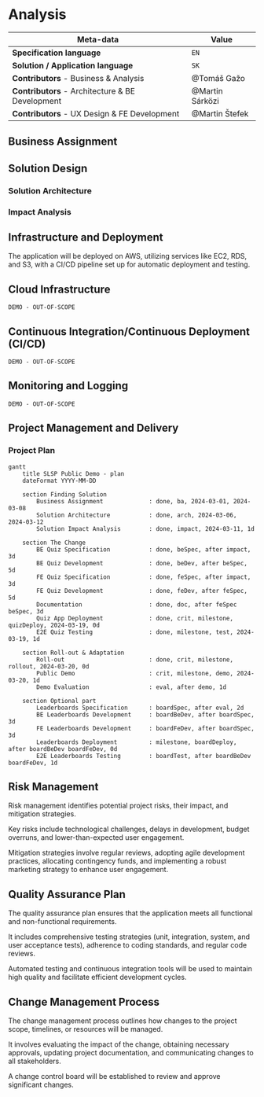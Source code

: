# Analysis

| Meta-data                                        | Value           |
| ------------------------------------------------ | --------------- |
| **Specification language**                       | `EN`            |
| **Solution / Application language**              | `SK`            |
| **Contributors** - Business & Analysis           | @Tomáš Gažo     |
| **Contributors** - Architecture & BE Development | @Martin Sárközi |
| **Contributors** - UX Design & FE Development    | @Martin Štefek  |

## Business Assignment

## Solution Design

### Solution Architecture

### Impact Analysis

## Infrastructure and Deployment
The application will be deployed on AWS, utilizing services like EC2, RDS, and S3, with a CI/CD pipeline set up for automatic deployment and testing.

## Cloud Infrastructure
`DEMO - OUT-OF-SCOPE`

## Continuous Integration/Continuous Deployment (CI/CD)
`DEMO - OUT-OF-SCOPE`

## Monitoring and Logging
`DEMO - OUT-OF-SCOPE`

## Project Management and Delivery

### Project Plan

```mermaid
gantt
    title SLSP Public Demo - plan
    dateFormat YYYY-MM-DD

    section Finding Solution
        Business Assignment             : done, ba, 2024-03-01, 2024-03-08
        Solution Architecture           : done, arch, 2024-03-06, 2024-03-12
        Solution Impact Analysis        : done, impact, 2024-03-11, 1d
    
    section The Change
        BE Quiz Specification           : done, beSpec, after impact, 3d
        BE Quiz Development             : done, beDev, after beSpec, 5d
        FE Quiz Specification           : done, feSpec, after impact, 3d
        FE Quiz Development             : done, feDev, after feSpec, 5d
        Documentation                   : done, doc, after feSpec beSpec, 3d
        Quiz App Deployment             : done, crit, milestone, quizDeploy, 2024-03-19, 0d
        E2E Quiz Testing                : done, milestone, test, 2024-03-19, 1d
        
    section Roll-out & Adaptation
        Roll-out                        : done, crit, milestone, rollout, 2024-03-20, 0d
        Public Demo                     : crit, milestone, demo, 2024-03-20, 1d
        Demo Evaluation                 : eval, after demo, 1d

    section Optional part
        Leaderboards Specification      : boardSpec, after eval, 2d
        BE Leaderboards Development     : boardBeDev, after boardSpec, 3d
        FE Leaderboards Development     : boardFeDev, after boardSpec, 3d
        Leaderboards Deployment         : milestone, boardDeploy, after boardBeDev boardFeDev, 0d
        E2E Leaderboards Testing        : boardTest, after boardBeDev boardFeDev, 1d
```

## Risk Management
Risk management identifies potential project risks, their impact, and mitigation strategies.

Key risks include technological challenges, delays in development, budget overruns, and lower-than-expected user engagement.

Mitigation strategies involve regular reviews, adopting agile development practices, allocating contingency funds, and implementing a robust marketing strategy to enhance user engagement.

## Quality Assurance Plan
The quality assurance plan ensures that the application meets all functional and non-functional requirements.

It includes comprehensive testing strategies (unit, integration, system, and user acceptance tests), adherence to coding standards, and regular code reviews.

Automated testing and continuous integration tools will be used to maintain high quality and facilitate efficient development cycles.

## Change Management Process
The change management process outlines how changes to the project scope, timelines, or resources will be managed.

It involves evaluating the impact of the change, obtaining necessary approvals, updating project documentation, and communicating changes to all stakeholders.

A change control board will be established to review and approve significant changes.